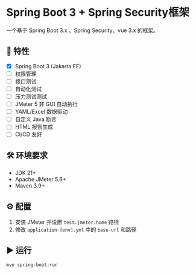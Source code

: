 # Spring Boot 3 + Spring Security框架

一个基于 Spring Boot 3.x 、Spring Security、vue 3.x 的框架。

## 🚀 特性

- [x] Spring Boot 3 (Jakarta EE)
- [ ] 权限管理
- [ ] 接口测试
- [ ] 自动化测试
- [ ] 压力测试测试
- [ ] JMeter 5 非 GUI 自动执行
- [ ] YAML/Excel 数据驱动
- [ ] 自定义 Java 断言
- [ ] HTML 报告生成
- [ ] CI/CD 友好

## 🛠 环境要求

- JDK 21+
- Apache JMeter 5.6+
- Maven 3.9+

## ⚙️ 配置

1. 安装 JMeter 并设置 `test.jmeter.home` 路径
2. 修改 `application-[env].yml` 中的 `base-url` 和路径

## ▶️ 运行

```bash
mvn spring-boot:run